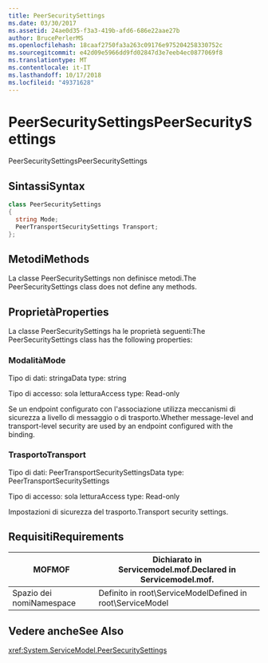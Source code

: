 ```yaml
---
title: PeerSecuritySettings
ms.date: 03/30/2017
ms.assetid: 24ae0d35-f3a3-419b-afd6-686e22aae27b
author: BrucePerlerMS
ms.openlocfilehash: 18caaf2750fa3a263c09176e975204258330752c
ms.sourcegitcommit: e42d09e5966dd9fd02847d3e7eeb4ec0877069f8
ms.translationtype: MT
ms.contentlocale: it-IT
ms.lasthandoff: 10/17/2018
ms.locfileid: "49371628"
---
```

# <a name="peersecuritysettings"></a><span data-ttu-id="55425-102">PeerSecuritySettings</span><span class="sxs-lookup"><span data-stu-id="55425-102">PeerSecuritySettings</span></span>
<span data-ttu-id="55425-103">PeerSecuritySettings</span><span class="sxs-lookup"><span data-stu-id="55425-103">PeerSecuritySettings</span></span>  
  
## <a name="syntax"></a><span data-ttu-id="55425-104">Sintassi</span><span class="sxs-lookup"><span data-stu-id="55425-104">Syntax</span></span>  
  
```csharp
class PeerSecuritySettings  
{  
  string Mode;  
  PeerTransportSecuritySettings Transport;  
};  
```  
  
## <a name="methods"></a><span data-ttu-id="55425-105">Metodi</span><span class="sxs-lookup"><span data-stu-id="55425-105">Methods</span></span>  
 <span data-ttu-id="55425-106">La classe PeerSecuritySettings non definisce metodi.</span><span class="sxs-lookup"><span data-stu-id="55425-106">The PeerSecuritySettings class does not define any methods.</span></span>  
  
## <a name="properties"></a><span data-ttu-id="55425-107">Proprietà</span><span class="sxs-lookup"><span data-stu-id="55425-107">Properties</span></span>  
 <span data-ttu-id="55425-108">La classe PeerSecuritySettings ha le proprietà seguenti:</span><span class="sxs-lookup"><span data-stu-id="55425-108">The PeerSecuritySettings class has the following properties:</span></span>  
  
### <a name="mode"></a><span data-ttu-id="55425-109">Modalità</span><span class="sxs-lookup"><span data-stu-id="55425-109">Mode</span></span>  
 <span data-ttu-id="55425-110">Tipo di dati: stringa</span><span class="sxs-lookup"><span data-stu-id="55425-110">Data type: string</span></span>  
  
 <span data-ttu-id="55425-111">Tipo di accesso: sola lettura</span><span class="sxs-lookup"><span data-stu-id="55425-111">Access type: Read-only</span></span>  
  
 <span data-ttu-id="55425-112">Se un endpoint configurato con l'associazione utilizza meccanismi di sicurezza a livello di messaggio o di trasporto.</span><span class="sxs-lookup"><span data-stu-id="55425-112">Whether message-level and transport-level security are used by an endpoint configured with the binding.</span></span>  
  
### <a name="transport"></a><span data-ttu-id="55425-113">Trasporto</span><span class="sxs-lookup"><span data-stu-id="55425-113">Transport</span></span>  
 <span data-ttu-id="55425-114">Tipo di dati: PeerTransportSecuritySettings</span><span class="sxs-lookup"><span data-stu-id="55425-114">Data type: PeerTransportSecuritySettings</span></span>  
  
 <span data-ttu-id="55425-115">Tipo di accesso: sola lettura</span><span class="sxs-lookup"><span data-stu-id="55425-115">Access type: Read-only</span></span>  
  
 <span data-ttu-id="55425-116">Impostazioni di sicurezza del trasporto.</span><span class="sxs-lookup"><span data-stu-id="55425-116">Transport security settings.</span></span>  
  
## <a name="requirements"></a><span data-ttu-id="55425-117">Requisiti</span><span class="sxs-lookup"><span data-stu-id="55425-117">Requirements</span></span>  
  
|<span data-ttu-id="55425-118">MOF</span><span class="sxs-lookup"><span data-stu-id="55425-118">MOF</span></span>|<span data-ttu-id="55425-119">Dichiarato in Servicemodel.mof.</span><span class="sxs-lookup"><span data-stu-id="55425-119">Declared in Servicemodel.mof.</span></span>|  
|---------|-----------------------------------|  
|<span data-ttu-id="55425-120">Spazio dei nomi</span><span class="sxs-lookup"><span data-stu-id="55425-120">Namespace</span></span>|<span data-ttu-id="55425-121">Definito in root\ServiceModel</span><span class="sxs-lookup"><span data-stu-id="55425-121">Defined in root\ServiceModel</span></span>|  
  
## <a name="see-also"></a><span data-ttu-id="55425-122">Vedere anche</span><span class="sxs-lookup"><span data-stu-id="55425-122">See Also</span></span>  
 <xref:System.ServiceModel.PeerSecuritySettings>
